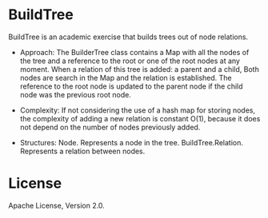 BuildTree
==========

BuildTree is an academic exercise that builds trees out of node relations.

* Approach: The BuilderTree class contains a Map with all the nodes of the tree and a reference to the root or one of the root nodes at any moment. When a relation of this tree is added: a parent and a child, Both nodes are search in the Map and the relation is established. The reference to the root node is updated to the parent node if the child node was the previous root node.

* Complexity: If not considering the use of a hash map for storing nodes, the complexity of adding a new relation is constant O(1), because it does not depend on the number of nodes previously added.

* Structures: Node. Represents a node in the tree. BuildTree.Relation. Represents a relation between nodes.

License
=======

Apache License, Version 2.0.
